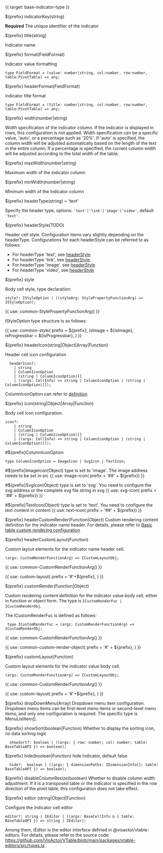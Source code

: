 {{ target: base-indicator-type }}

${prefix} indicatorKey(string)

**Required** The unique identifier of the indicator

${prefix} title(string)

Indicator name

${prefix} format(FieldFormat)

Indicator value formatting

```
type FieldFormat = (value: number|string, col:number, row:number, table:PivotTable) => any;
```

${prefix} headerFormat(FieldFormat)

indicator title format

```
type FieldFormat = (title: number|string, col:number, row:number, table:PivotTable) => any;
```

${prefix} width(number|string)

Width specification of the indicator column. If the indicator is displayed in rows, this configuration is not applied.
Width specification can be a specific value, 'auto', or a percentage such as '20%'.
If 'auto' is specified, the column width will be adjusted automatically based on the length of the text in the entire column;
If a percentage is specified, the current column width will be adjusted according to the total width of the table;

${prefix} maxWidth(number|string)

Maximum width of the indicator column

${prefix} minWidth(number|string)

Minimum width of the indicator column

${prefix} headerType(string) = 'text'

Specify the header type, options: `'text'|'link'|'image'|'video'`, default `'text'`.

${prefix} headerStyle(TODO)

Header cell style. Configuration items vary slightly depending on the headerType. Configurations for each headerStyle can be referred to as follows:

- For headerType 'text', see [headerStyle](../option/PivotTable-columns-text#headerStyle.bgColor)
- For headerType 'link', see [headerStyle](../option/PivotTable-columns-link#headerStyle.bgColor)
- For headerType 'image', see [headerStyle](../option/PivotTable-columns-image#headerStyle.bgColor)
- For headerType 'video', see [headerStyle](../option/PivotTable-columns-image#headerStyle.bgColor)

${prefix} style

Body cell style, type declaration:

```
style?: IStyleOption | ((styleArg: StylePropertyFunctionArg) => IStyleOption);
```

{{ use: common-StylePropertyFunctionArg() }}

IStyleOption type structure is as follows:

{{ use: common-style(
  prefix = ${prefix},
  isImage = ${isImage},
  isProgressbar = ${isProgressbar},
) }}

${prefix} headerIcon(string|Object|Array|Function)

Header cell icon configuration

```
  headerIcon?:
    | string
    | ColumnIconOption
    | (string | ColumnIconOption)[]
    | ((args: CellInfo) => string | ColumnIconOption | (string | ColumnIconOption)[]);
```

ColumnIconOption can refer to [definition](/en/option.html#PivotTable-indicators-text.icon.ColumnIconOption_definition：)

${prefix} icon(string|Object|Array|Funciton)

Body cell icon configuration.

```
icon?:
    | string
    | ColumnIconOption
    | (string | ColumnIconOption)[]
    | ((args: CellInfo) => string | ColumnIconOption | (string | ColumnIconOption)[]);
```

#${prefix}ColumnIconOption

```
type ColumnIconOption = ImageIcon | SvgIcon | TextIcon;
```

#${prefix}ImageIcon(Object)
type is set to 'image'. The image address needs to be set in src
{{ use: image-icon(  prefix = '##' + ${prefix}) }}

#${prefix}SvgIcon(Object)
type is set to 'svg'. You need to configure the svg address or the complete svg file string in svg
{{ use: svg-icon(  prefix = '##' + ${prefix}) }}

#${prefix}TextIcon(Object)
type is set to 'text'. You need to configure the text content in content
{{ use: text-icon(  prefix = '##' + ${prefix}) }}

${prefix} headerCustomRender(Function|Object)
Custom rendering content definition for the indicator name header. For details, please refer to [Basic table custom rendering configuration](../option/ListTable-columns-text#headerCustomRender)

${prefix} headerCustomLayout(Function)

Custom layout elements for the indicator name header cell.

```
(args: CustomRenderFunctionArg) => ICustomLayoutObj;
```

{{ use: common-CustomRenderFunctionArg() }}

{{ use: custom-layout(
    prefix =  '#'+${prefix},
) }}

${prefix} customRender(Function|Object)

Custom rendering content definition for the indicator value body cell, either in function or object form. The type is `ICustomRenderFuc | ICustomRenderObj`.

The ICustomRenderFuc is defined as follows:

```
 type ICustomRenderFuc = (args: CustomRenderFunctionArg) => ICustomRenderObj;
```

{{ use: common-CustomRenderFunctionArg() }}

{{ use: common-custom-render-object(
  prefix = '#' + ${prefix},
) }}

${prefix} customLayout(Function)

Custom layout elements for the indicator value body cell.

```
(args: CustomRenderFunctionArg) => ICustomLayoutObj;
```

{{ use: common-CustomRenderFunctionArg() }}

{{ use: custom-layout(
    prefix =  '#'+${prefix},
) }}

${prefix} dropDownMenu(Array)
Dropdown menu item configuration. Dropdown menu items can be first-level menu items or second-level menu items, and only one configuration is required. The specific type is MenuListItem[].

${prefix} showSort(boolean|Function)
Whether to display the sorting icon, no data sorting logic

```
  showSort?: boolean | ((args: { row: number; col: number; table: BaseTableAPI }) => boolean);
```

${prefix} hide(boolean|Function)
hide indicator, default false

```
  hide?:  boolean | ((args: { dimensionPaths: IDimensionInfo[]; table: BaseTableAPI }) => boolean);
```

${prefix} disableColumnResize(boolean)
Whether to disable column width adjustment. If it is a transposed table or the indicator is specified in the row direction of the pivot table, this configuration does not take effect.

${prefix} editor (string|Object|Function)

Configure the indicator cell editor

```
editor?: string | IEditor | ((args: BaseCellInfo & { table: BaseTableAPI }) => string | IEditor);
```

Among them, IEditor is the editor interface defined in @visactor/vtable-editors. For details, please refer to the source code: https://github.com/VisActor/VTable/blob/main/packages/vtable-editors/src/types.ts .
